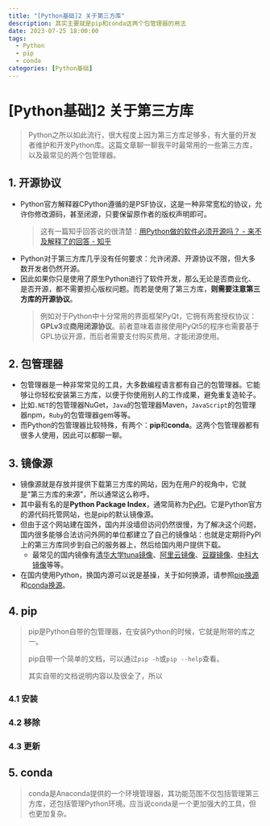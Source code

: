 ```yaml
---
title: "[Python基础]2 关于第三方库"
description: 其实主要就是pip和conda这两个包管理器的用法
date: 2023-07-25 18:00:00
tags:
  - Python
  - pip
  - conda
categories: [Python基础]
---
```


# [Python基础]2 关于第三方库

> Python之所以如此流行，很大程度上因为第三方库足够多，有大量的开发者维护和开发Python库。这篇文章聊一聊我平时最常用的一些第三方库，以及最常见的两个包管理器。

## 1. 开源协议

* Python官方解释器CPython遵循的是PSF协议，这是一种非常宽松的协议，允许你修改源码，甚至闭源，只要保留原作者的版权声明即可。
  > 这有一篇知乎回答说的很清楚：[用Python做的软件必须开源吗？ - 来不及解释了的回答 - 知乎](https://www.zhihu.com/question/557929263/answer/2703781697)
* Python对于第三方库几乎没有任何要求：允许闭源、开源协议不限，但大多数开发者仍然开源。
* 因此如果你只是使用了原生Python进行了软件开发，那么无论是否商业化、是否开源，都不需要担心版权问题。而若是使用了第三方库，**则需要注意第三方库的开源协议**。
  > 例如对于Python中十分常用的界面框架PyQt，它拥有两套授权协议：**GPLv3**或**商用闭源协议**。前者意味着直接使用PyQt5的程序也需要基于GPL协议开源，而后者需要支付购买费用，才能闭源使用。

## 2. 包管理器

* 包管理器是一种非常常见的工具，大多数编程语言都有自己的包管理器。它能够让你轻松安装第三方库，以便于你使用别人的工作成果，避免重复造轮子。
* 比如`.NET`的包管理器NuGet，`Java`的包管理器Maven，`JavaScript`的包管理器npm，`Ruby`的包管理器gem等等。
* 而Python的包管理器比较特殊，有两个：**pip**和**conda**。这两个包管理器都有很多人使用，因此可以都聊一聊。

## 3. 镜像源

* 镜像源就是存放并提供下载第三方库的网站，因为在用户的视角中，它就是“第三方库的来源”，所以通常这么称呼。
* 其中最有名的是**Python Package Index**，通常简称为[PyPI](https://pypi.org/)。它是Python官方的源代码托管网站，也是pip的默认镜像源。
* 但由于这个网站建在国外，国内并没墙但访问仍然很慢，为了解决这个问题，国内很多能够合法访问外网的单位都建立了自己的镜像站：也就是定期将PyPI上的第三方库同步到自己的服务器上，然后给国内用户提供下载。
  * 最常见的国内镜像有[清华大学tuna镜像](https://mirrors.tuna.tsinghua.edu.cn/pypi/)、[阿里云镜像](https://developer.aliyun.com/mirror/pypi)、[豆瓣镜像](https://mirrors.cloud.tencent.com/pypi/simple/)、[中科大镜像](https://pypi.mirrors.ustc.edu.cn/simple/)等等。
* 在国内使用Python，换国内源可以说是基操，关于如何换源，请参照[pip换源](#)和[conda换源](#)。

## 4. pip

> pip是Python自带的包管理器，在安装Python的时候，它就是附带的库之一。
>
> pip自带一个简单的文档，可以通过`pip -h`或`pip --help`查看。
>
> 其实自带的文档说明内容以及很全了，所以

### 4.1 安装

### 4.2 移除

### 4.3 更新

## 5. conda

> conda是Anaconda提供的一个环境管理器，其功能范围不仅包括管理第三方库，还包括管理Python环境。应当说conda是一个更加强大的工具，但也更加复杂。
